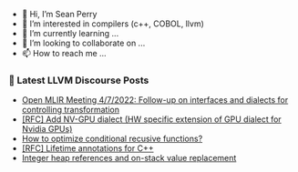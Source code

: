 - 👋 Hi, I’m Sean Perry
- 👀 I’m interested in compilers (c++, COBOL, llvm)
- 🌱 I’m currently learning ...
- 💞️ I’m looking to collaborate on ...
- 📫 How to reach me ...

<!---
s66perry/s66perry is a ✨ special ✨ repository because its `README.md` (this file) appears on your GitHub profile.
You can click the Preview link to take a look at your changes.
--->
### 📕 Latest LLVM Discourse Posts

<!-- DISCOURSE-LLVM:START -->
- [Open MLIR Meeting 4/7/2022: Follow-up on interfaces and dialects for controlling transformation](https://discourse.llvm.org/t/open-mlir-meeting-4-7-2022-follow-up-on-interfaces-and-dialects-for-controlling-transformation/61524#post_2)
- [[RFC] Add NV-GPU dialect &lpar;HW specific extension of GPU dialect for Nvidia GPUs&rpar;](https://discourse.llvm.org/t/rfc-add-nv-gpu-dialect-hw-specific-extension-of-gpu-dialect-for-nvidia-gpus/61466#post_9)
- [How to optimize conditional recusive functions?](https://discourse.llvm.org/t/how-to-optimize-conditional-recusive-functions/61504#post_5)
- [[RFC] Lifetime annotations for C++](https://discourse.llvm.org/t/rfc-lifetime-annotations-for-c/61377?page=2#post_35)
- [Integer heap references and on-stack value replacement](https://discourse.llvm.org/t/integer-heap-references-and-on-stack-value-replacement/61526#post_2)
<!-- DISCOURSE-LLVM:END -->
